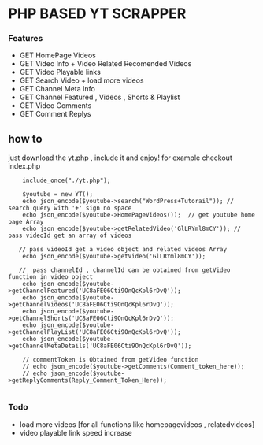 # PHP BASED YT SCRAPPER

### Features
 - GET HomePage Videos
 - GET Video Info + Video Related Recomended Videos
 - GET Video Playable links
 - GET Search Video + load more videos
 - GET Channel Meta Info
 - GET Channel Featured , Videos , Shorts & Playlist
 - GET Video Comments
 - GET Comment Replys


## how to
 just download the yt.php , include it and enjoy!
 for example checkout index.php

```
    include_once("./yt.php");

    $youtube = new YT();      
    echo json_encode($youtube->search("WordPress+Tutorail")); // search query with '+' sign no space
    echo json_encode($youtube->HomePageVideos());  // get youtube home page Array
    echo json_encode($youtube->getRelatedVideo('GlLRYml8mCY')); // pass videoId get an array of videos
  
   // pass videoId get a video object and related videos Array
    echo json_encode($youtube->getVideo('GlLRYml8mCY'));  
  
   //  pass channelId , channelId can be obtained from getVideo function in video object 
    echo json_encode($youtube->getChannelFeatured('UC8aFE06Cti9OnQcKpl6rDvQ'));
    echo json_encode($youtube->getChannelVideos('UC8aFE06Cti9OnQcKpl6rDvQ'));
    echo json_encode($youtube->getChannelShorts('UC8aFE06Cti9OnQcKpl6rDvQ'));
    echo json_encode($youtube->getChannelPlayList('UC8aFE06Cti9OnQcKpl6rDvQ'));
    echo json_encode($youtube->getChannelMetaDetails('UC8aFE06Cti9OnQcKpl6rDvQ'));

    // commentToken is Obtained from getVideo function
    // echo json_encode($youtube->getComments(Comment_token_here));
    // echo json_encode($youtube->getReplyComments(Reply_Comment_Token_Here));


```



### Todo
 - load more videos [for all functions like homepagevideos , relatedvideos]
 - video playable link speed increase


